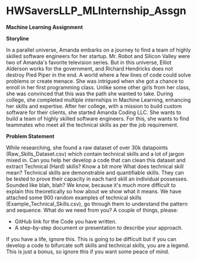 # HWSaversLLP_MLInternship_Assgn

**Machine Learning Assignment**

**Storyline**

In a parallel universe, Amanda embarks on a journey to find a team of
highly skilled software engineers for her startup.
Mr. Robot and Silicon Valley were two of Amanda's favorite television
series. But in this universe, Elliot Alderson works for the government, and
Richard Hendricks does not destroy Pied Piper in the end. A world where
a few lines of code could solve problems or create menace. She was
intrigued when she got a chance to enroll in her first programming class.
Unlike some other girls from her class, she was convinced that this was the
path she wanted to take. During college, she completed multiple
internships in Machine Learning, enhancing her skills and expertise. After
her college, with a mission to build custom software for their clients, she
started Amanda Coding LLC. She wants to build a team of highly skilled
software engineers. For this, she wants to find teammates who meet all
the technical skills as per the job requirement.

**Problem Statement**

While researching, she found a raw dataset of over 30k datapoints
(Raw_Skills_Dataset.csv) which contain technical skills and a lot of jargon
mixed in.
Can you help her develop a code that can clean this dataset and extract
Technical (Hard) skills?
Know a bit more
What does technical skill mean? Technical skills are demonstrable and
quantifiable skills. They can be tested to prove their capacity in each hard
skill an individual possesses.
Sounded like blah, blah? We know, because it's much more difficult to
explain this theoretically so how about we show what it means. We have
attached some 900 random examples of technical skills
(Example_Technical_Skills.csv), go through them to understand the
pattern and sequence.
What do we need from you?
A couple of things, please:
- GitHub link for the Code you have written.
- A step-by-step document or presentation to describe your approach.

If you have a life, ignore this.
This is going to be difficult but if you can develop a code to bifurcate soft
skills and technical skills, you are a legend. This is just a bonus, so ignore
this if you want some peace of mind.

